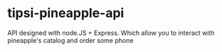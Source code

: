 # tipsi-pineapple-api
API designed with node.JS + Express. Which allow you to interact with pineapple's catalog and order some phone 
